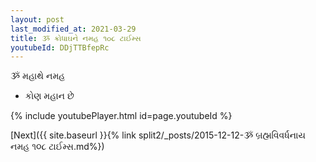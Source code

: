 ```yaml
---
layout: post
last_modified_at: 2021-03-29
title: ૐ ક્રોધાઘને નમહ ૧૦૮ ટાઈમ્સ
youtubeId: DDjTTBfepRc
---
```

 
 
 ૐ મહાથે નમહ  
 
 -  કોણ મહાન છે 
 
  
 
  
 
 
 
 
 
 


{% include youtubePlayer.html id=page.youtubeId %}
 
[Next]({{ site.baseurl }}{% link  split2/_posts/2015-12-12-ૐ બ્રહ્મવિવર્ધનાય નમહ ૧૦૮ ટાઈમ્સ.md%})
 
